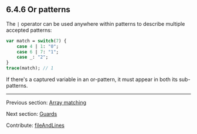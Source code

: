 ## 6.4.6 Or patterns

The `|` operator can be used anywhere within patterns to describe multiple accepted patterns:

```haxe
var match = switch(7) {
	case 4 | 1: "0";
	case 6 | 7: "1";
	case _: "2";
}
trace(match); // 1
```

If there's a captured variable in an or-pattern, it must appear in both its sub-patterns.

---

Previous section: [Array matching](lf-pattern-matching-array.md)

Next section: [Guards](lf-pattern-matching-guards.md)

Contribute: [fileAndLines](https://github.com/HaxeFoundation/HaxeManual/blob/master/06-language-features.tex#L192-192)